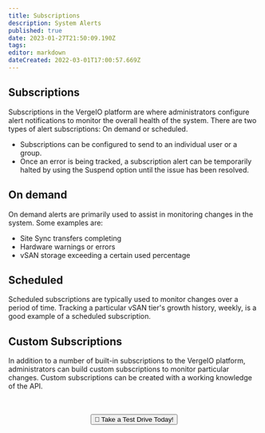 ```yaml
---
title: Subscriptions
description: System Alerts
published: true
date: 2023-01-27T21:50:09.190Z
tags: 
editor: markdown
dateCreated: 2022-03-01T17:00:57.669Z
---
```


## Subscriptions

Subscriptions in the VergeIO platform are where administrators configure alert notifications to monitor the overall health of the system.  There are two types of alert subscriptions: On demand or scheduled.

- Subscriptions can be configured to send to an individual user or a group.
- Once an error is being tracked, a subscription alert can be temporarily halted by using the Suspend option until the issue has been resolved.

## On demand

On demand alerts are primarily used to assist in monitoring changes in the system. Some examples are:
- Site Sync transfers completing
- Hardware warnings or errors
- vSAN storage exceeding a certain used percentage

## Scheduled

Scheduled subscriptions are typically used to monitor changes over a period of time.  Tracking a particular vSAN tier's growth history, weekly, is a good example of a scheduled subscription.

## Custom Subscriptions

In addition to a number of built-in subscriptions to the VergeIO platform, administrators can build custom subscriptions to monitor particular changes.  Custom subscriptions can be created with a working knowledge of the API.

<br>
<br>
<div style="text-align:center; margin-bottom:5px">
  <a href="https://www.verge.io/test-drive#Demo-Section"><button class="button-cta">🚗 Take a Test Drive Today!</button></a>
</div>
